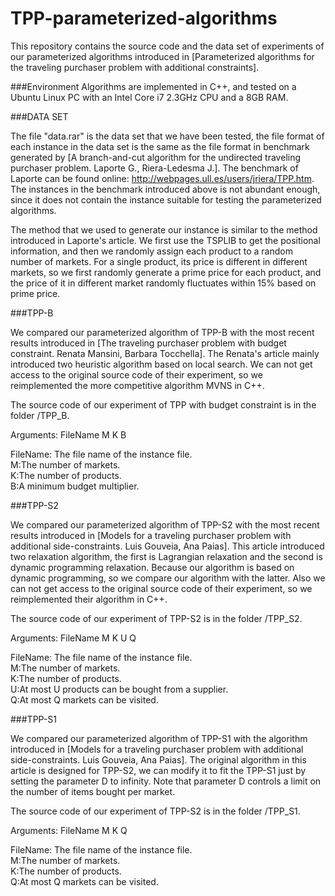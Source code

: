 # TPP-parameterized-algorithms

This repository contains the source code and the data set of experiments of our parameterized algorithms introduced in [Parameterized algorithms for the traveling purchaser problem with additional constraints].

###Environment
Algorithms are implemented in C++, and tested on a Ubuntu Linux PC with an Intel Core i7 2.3GHz CPU and a 8GB RAM.


###DATA SET

The file "data.rar" is the data set that we have been tested, the file format of each instance in the data set is the same as the file format in benchmark generated by [A branch-and-cut algorithm for the undirected traveling purchaser problem. Laporte G., Riera-Ledesma J.]. The benchmark of Laporte can be found online: http://webpages.ull.es/users/jriera/TPP.htm. The instances in the benchmark introduced above is not abundant enough, since it does not contain the instance suitable for testing the parameterized algorithms.

The method that we used to generate our instance is similar to the method introduced in Laporte's article. We first use the TSPLIB to get the positional information, and then we randomly assign each product to a random number of markets. For a single product, its price is different in different markets, so we first randomly generate a prime price for each product, and the price of it in different market randomly fluctuates within 15% based on prime price.


###TPP-B

We compared our parameterized algorithm of TPP-B with the most recent results introduced in [The traveling purchaser problem with budget constraint. Renata Mansini, Barbara Tocchella]. The Renata's article mainly introduced two heuristic algorithm based on local search. We can not get access to the original source code of their experiment, so we reimplemented the more competitive algorithm MVNS in C++.

The source code of our experiment of TPP with budget constraint is in the folder /TPP_B.

Arguments: FileName M K B

FileName: The file name of the instance file.</br>
M:The number of markets.</br>
K:The number of products.</br>
B:A minimum budget multiplier.</br>

###TPP-S2

We compared our parameterized algorithm of TPP-S2 with the most recent results introduced in [Models for a traveling purchaser problem with additional side-constraints. Luis Gouveia, Ana Paias]. This article introduced two relaxation algorithm, the first is Lagrangian relaxation and the second is dynamic programming relaxation. Because our algorithm is based on dynamic programming, so we compare our algorithm with the latter. Also we can not get access to the original source code of their experiment, so we reimplemented their algorithm in C++.

The source code of our experiment of TPP-S2 is in the folder /TPP_S2.

Arguments: FileName M K U Q

FileName: The file name of the instance file.</br>
M:The number of markets.</br>
K:The number of products.</br>
U:At most U products can be bought from a supplier.</br>
Q:At most Q markets can be visited.</br>

###TPP-S1

We compared our parameterized algorithm of TPP-S1 with the algorithm introduced in [Models for a traveling purchaser problem with additional side-constraints. Luis Gouveia, Ana Paias]. The original algorithm in this article is designed for TPP-S2, we can modify it to fit the TPP-S1 just by setting the parameter D to infinity. Note that parameter D controls a limit on the number of items bought per market.

The source code of our experiment of TPP-S2 is in the folder /TPP_S1.

Arguments: FileName M K Q

FileName: The file name of the instance file.</br>
M:The number of markets.</br>
K:The number of products.</br>
Q:At most Q markets can be visited.</br>
